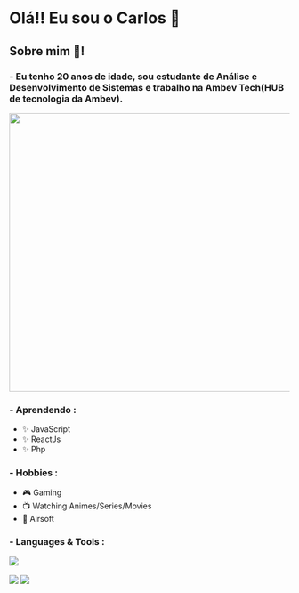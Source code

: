 # Olá!! Eu sou o Carlos 🤙

## Sobre mim 💬!
### - Eu tenho 20 anos de idade, sou estudante de Análise e Desenvolvimento de Sistemas e trabalho na Ambev Tech(HUB de tecnologia da Ambev).
<div display: "inline_block">

<img src="https://user-images.githubusercontent.com/60518820/128395849-06e841bc-7c73-4b78-b61c-a5298b698edf.gif" width="1000" height="500" >

<p align="left">
  
### - Aprendendo :
- ✨ JavaScript 
- ✨ ReactJs
- ✨ Php
  
### - Hobbies : 
- 🎮 Gaming
- 📺 Watching Animes/Series/Movies
- 🔫 Airsoft
 </p>
 
### - Languages & Tools :

<a href="https://docs.microsoft.com/pt-br/dotnet/csharp/">
   <img src="https://img.shields.io/badge/C%23-239120?style=for-the-badge&logo=c-sharp&logoColor=white">
</a>



</div>

</br>
<div display: "inline_block">
<img heigth="180px" src="https://github-readme-stats.vercel.app/api?username=CarlosPires3b&theme=dark&include_all_commits=true&show_icons=true" />
<img heigth="180px" src="https://github-readme-stats.vercel.app/api/top-langs/?username=CarlosPires3b&layout=compact&langs_count=16&theme=dark" />
</div>
